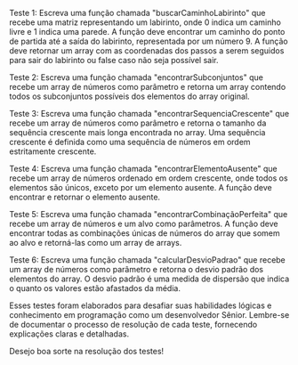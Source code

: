 Teste 1:
Escreva uma função chamada "buscarCaminhoLabirinto" que recebe uma matriz representando um labirinto, onde 0 indica um caminho livre e 1 indica uma parede. A função deve encontrar um caminho do ponto de partida até a saída do labirinto, representada por um número 9. A função deve retornar um array com as coordenadas dos passos a serem seguidos para sair do labirinto ou false caso não seja possível sair.

Teste 2:
Escreva uma função chamada "encontrarSubconjuntos" que recebe um array de números como parâmetro e retorna um array contendo todos os subconjuntos possíveis dos elementos do array original.

Teste 3:
Escreva uma função chamada "encontrarSequenciaCrescente" que recebe um array de números como parâmetro e retorna o tamanho da sequência crescente mais longa encontrada no array. Uma sequência crescente é definida como uma sequência de números em ordem estritamente crescente.

Teste 4:
Escreva uma função chamada "encontrarElementoAusente" que recebe um array de números ordenado em ordem crescente, onde todos os elementos são únicos, exceto por um elemento ausente. A função deve encontrar e retornar o elemento ausente.

Teste 5:
Escreva uma função chamada "encontrarCombinaçãoPerfeita" que recebe um array de números e um alvo como parâmetros. A função deve encontrar todas as combinações únicas de números do array que somem ao alvo e retorná-las como um array de arrays.

Teste 6:
Escreva uma função chamada "calcularDesvioPadrao" que recebe um array de números como parâmetro e retorna o desvio padrão dos elementos do array. O desvio padrão é uma medida de dispersão que indica o quanto os valores estão afastados da média.

Esses testes foram elaborados para desafiar suas habilidades lógicas e conhecimento em programação como um desenvolvedor Sênior. Lembre-se de documentar o processo de resolução de cada teste, fornecendo explicações claras e detalhadas.

Desejo boa sorte na resolução dos testes!